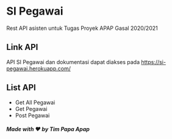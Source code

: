 # SI Pegawai
Rest API asisten untuk Tugas Proyek APAP Gasal 2020/2021

## Link API
API SI Pegawai dan dokumentasi dapat diakses pada https://si-pegawai.herokuapp.com/

## List API
- Get All Pegawai
- Get Pegawai
- Post Pegawai

##### Made with :heart: by Tim Papa Apap